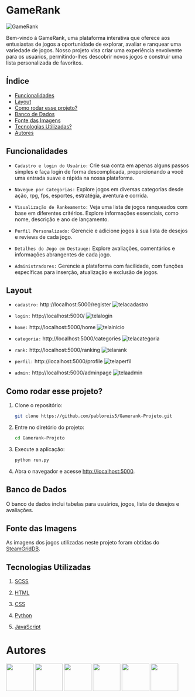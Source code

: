 # GameRank
![GameRank](./static/imgs/gamerank.png)

 Bem-vindo à GameRank, uma plataforma interativa que oferece aos entusiastas de jogos a oportunidade de explorar, avaliar e ranquear uma variedade de jogos. Nosso projeto visa criar uma experiência envolvente para os usuários, permitindo-lhes descobrir novos jogos e construir uma lista personalizada de favoritos.

 ## Índice
 - <a href="#funcionalidades">Funcionalidades</a>
 - <a href="#layout">Layout</a>
 - <a href="#como-rodar-esse-projeto">Como rodar esse projeto?</a>
 - <a href="#bd">Banco de Dados</a>
 - <a href="#fonte-das-imagens">Fonte das Imagens</a>
 - <a href="#tecnologias-utilizadas">Tecnologias Utilizadas?</a>
 - <a href="#autores">Autores</a>



## Funcionalidades

- `Cadastro e login do Usuário:` Crie sua conta em apenas alguns passos simples e faça login de forma descomplicada, proporcionando a você uma entrada suave e rápida na nossa plataforma.

- `Navegue por Categorias:` Explore jogos em diversas categorias desde ação, rpg, fps, esportes, estratégia, aventura e corrida.

- `Visualização de Rankeamento:` Veja uma lista de jogos ranqueados com base em diferentes critérios. Explore informações essenciais, como nome, descrição e ano de lançamento.

- `Perfil Personalizado:` Gerencie e adicione jogos à sua lista de desejos e reviews de cada jogo.

- `Detalhes do Jogo em Destauqe:` Explore avaliações, comentários e informações abrangentes de cada jogo.

- `Administradores:` Gerencie a plataforma com facilidade, com funções específicas para inserção, atualização e exclusão de jogos.

 

## Layout
- `cadastro:` http://localhost:5000/register
![telacadastro](./static/imgs/tela_cadastro.png)  

- `login:` http://localhost:5000/
![telalogin](./static/imgs/tela_login.png)

- `home:` http://localhost:5000/home
![telainicio](./static/imgs/tela_inicio.png) 

- `categoria:` http://localhost:5000/categories
![telacategoria](./static/imgs/tela_categoria.png)

- `rank:` http://localhost:5000/ranking
![telarank](./static/imgs/tela_ranqueamento.png) 

- `perfil:` http://localhost:5000/profile
![telaperfil](./static/imgs/tela_perfil.png)

- `admin:` http://localhost:5000/adminpage
![telaadmin](./static/imgs/tela_admin.png)

## Como rodar esse projeto?

1. Clone o repositório:

    ```bash
    git clone https://github.com/pabloreis5/Gamerank-Projeto.git
    ```

2. Entre no diretório do projeto:

    ```bash
    cd Gamerank-Projeto
    ```

3. Execute a aplicação:

    ```bash
    python run.py
    ``` 
 
    
4. Abra o navegador e acesse [http://localhost:5000](http://localhost:5000).  

## Banco de Dados
O banco de dados inclui tabelas para usuários, jogos, lista de desejos e avaliações.

## Fonte das Imagens

As imagens dos jogos utilizadas neste projeto foram obtidas do [SteamGridDB](https://www.steamgriddb.com/).

## Tecnologias Utilizadas
1. [SCSS](https://sass-lang.com/)

2. [HTML](https://developer.mozilla.org/pt-BR/docs/Web/HTML)

3. [CSS](https://developer.mozilla.org/pt-BR/docs/Web/CSS)

4. [Python](https://www.python.org/)

5. [JavaScript](https://developer.mozilla.org/pt-BR/docs/Web/JavaScript)


# Autores

[<img loading="lazy" src="https://avatars.githubusercontent.com/u/134239485?v=4" width="75">](https://github.com/allanysoalmeida) 
[<img loading="lazy" src="https://avatars.githubusercontent.com/u/130513027?v=4" width="75">](https://github.com/beatriztl)
[<img loading="lazy" src="https://avatars.githubusercontent.com/u/78706060?v=4" width="75">](https://github.com/Th3Creator)
[<img loading="lazy" src="https://avatars.githubusercontent.com/u/90535450?v=4" width="75">](https://github.com/matsa0)
[<img loading="lazy" src="https://avatars.githubusercontent.com/u/77701061?v=4" width="75">](https://github.com/pabloreis5)
[<img loading="lazy" src="https://avatars.githubusercontent.com/u/135669849?v=4" width="75">](https://github.com/RafaelFMLeite)


